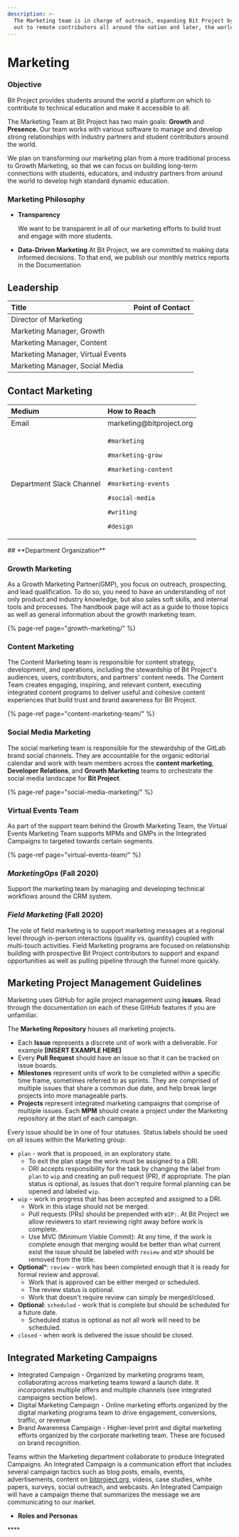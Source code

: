 ```yaml
---
description: >-
  The Marketing team is in charge of outreach, expanding Bit Project by reaching
  out to remote contributors all around the nation and later, the world.
---
```


# Marketing

### Objective

Bit Project provides students around the world a platform on which to contribute to technical education and make it accessible to all. 

The Marketing Team at Bit Project has two main goals: **Growth** and **Presence.** Our team works with various software to manage and develop strong relationships with industry partners and student contributors around the world.

We plan on transforming our marketing plan from a more traditional process to Growth Marketing, so that we can focus on building long-term connections with students, educators, and industry partners from around the world to develop high standard dynamic education.

### **Marketing Philosophy**

* **Transparency**

  We want to be transparent in all of our marketing efforts to build trust and engage with more students.

* **Data-Driven Marketing**  At Bit Project, we are committed to making data informed decisions. To that end, we publish our monthly metrics reports in the Documentation

## **Leadership**

| Title | Point of Contact |
| :--- | :--- |
| Director of Marketing |  |
| Marketing Manager, Growth |  |
| Marketing Manager, Content |  |
| Marketing Manager, Virtual Events |  |
| Marketing Manager, Social Media |  |

## **Contact Marketing**

<table>
  <thead>
    <tr>
      <th style="text-align:left"><b>Medium</b>
      </th>
      <th style="text-align:left">How to Reach</th>
    </tr>
  </thead>
  <tbody>
    <tr>
      <td style="text-align:left">Email</td>
      <td style="text-align:left">marketing@bitproject.org</td>
    </tr>
    <tr>
      <td style="text-align:left">Department Slack Channel</td>
      <td style="text-align:left">
        <p><code>#marketing</code>
        </p>
        <p><code>#marketing-grow</code>
        </p>
        <p><code>#marketing-content</code>
        </p>
        <p><code>#marketing-events</code>
        </p>
        <p><code>#social-media</code>
        </p>
        <p><code>#writing</code>
        </p>
        <p><code>#design</code>
        </p>
      </td>
    </tr>
  </tbody>
</table>## **Department Organization**

### **Growth Marketing** 

As a Growth Marketing Partner\(GMP\), you focus on outreach, prospecting, and lead qualification. To do so, you need to have an understanding of not only product and industry knowledge, but also sales soft skills, and internal tools and processes. The handbook page will act as a guide to those topics as well as general information about the growth marketing team.

{% page-ref page="growth-marketing/" %}

### **Content Marketing** 

The Content Marketing team is responsible for content strategy, development, and operations, including the stewardship of Bit Project's audiences, users, contributors, and partners' content needs. The Content Team creates engaging, inspiring, and relevant content, executing integrated content programs to deliver useful and cohesive content experiences that build trust and brand awareness for Bit Project.

{% page-ref page="content-marketing-team/" %}

### **Social Media Marketing** 

The social marketing team is responsible for the stewardship of the GitLab brand social channels. They are accountable for the organic editorial calendar and work with team members across the **content marketing**, **Developer Relations**, and **Growth Marketing** teams to orchestrate the social media landscape for **Bit Project**.

{% page-ref page="social-media-marketing/" %}

### Virtual Events Team

As part of the support team behind the Growth Marketing Team, the Virtual Events Marketing Team supports MPMs and GMPs in the Integrated Campaigns to targeted towards certain segments. 

{% page-ref page="virtual-events-team/" %}

### _**MarketingOps**_ **\(Fall 2020\)** 

Support the marketing team by managing and developing technical workflows around the CRM system.

### _**Field Marketing**_ \(Fall 2020\) 

The role of field marketing is to support marketing messages at a regional level through in-person interactions \(quality vs. quantity\) coupled with multi-touch activities. Field Marketing programs are focused on relationship building with prospective Bit Project contributors to support and expand opportunities as well as pulling pipeline through the funnel more quickly.

## Marketing Project Management Guidelines

Marketing uses GitHub for agile project management using **issues**. Read through the documentation on each of these GitHub features if you are unfamiliar.

The **Marketing Repository** houses all marketing projects.

* Each **Issue** represents a discrete unit of work with a deliverable. For example  **\[INSERT EXAMPLE HERE\]**
* Every **Pull Request** should have an issue so that it can be tracked on issue boards. 
* **Milestones** represent units of work to be completed within a specific time frame, sometimes referred to as sprints. They are comprised of multiple issues that share a common due date, and help break large projects into more manageable parts.
* **Projects** represent integrated marketing campaigns that comprise of multiple issues. Each **MPM** should create a project under the Marketing repository at the start of each campaign. 

Every issue should be in one of four statuses. Status labels should be used on all issues within the Marketing group:

* `plan` - work that is proposed, in an exploratory state.
  * To exit the plan stage the work must be assigned to a DRI.
  * DRI accepts responsibility for the task by changing the label from `plan` to `wip` and creating an pull request \(PR\), if appropriate. The plan status is optional, as issues that don't require formal planning can be opened and labeled `wip`.
* `wip` - work in progress that has been accepted and assigned to a DRI.
  * Work in this stage should not be merged.
  * Pull requests \(PRs\) should be prepended with `WIP:`. At Bit Project we allow reviewers to start reviewing right away before work is complete.
  * Use MVC \(Minimum Viable Commit\): At any time, if the work is complete enough that merging would be better than what current exist the issue should be labeled with `review` and `WIP` should be removed from the title.
* **Optional**\*: `review` - work has been completed enough that it is ready for formal review and approval.
  * Work that is approved can be either merged or scheduled.
  * The review status is optional.
  * Work that doesn't require review can simply be merged/closed.
* **Optional**: `scheduled` - work that is complete but should be scheduled for a future date.
  * Scheduled status is optional as not all work will need to be scheduled.
* `closed` - when work is delivered the issue should be closed.

## **Integrated Marketing Campaigns**

* Integrated Campaign - Organized by marketing programs team, collaborating across marketing teams toward a launch date. It incorporates multiple offers and multiple channels \(see integrated campaigns section below\).
* Digital Marketing Campaign - Online marketing efforts organized by the digital marketing programs team to drive engagement, conversions, traffic, or revenue
* Brand Awareness Campaign - Higher-level print and digital marketing efforts organized by the corporate marketing team. These are focused on brand recognition.

Teams within the Marketing department collaborate to produce Integrated Campaigns. An Integrated Campaign is a communication effort that includes several campaign tactics such as blog posts, emails, events, advertisements, content on [bitproject.org,](https://bitproject.org) videos, case studies, white papers, surveys, social outreach, and webcasts. An Integrated Campaign will have a campaign theme that summarizes the message we are communicating to our market.

* **Roles and Personas**

\*\*\*\*

## 




